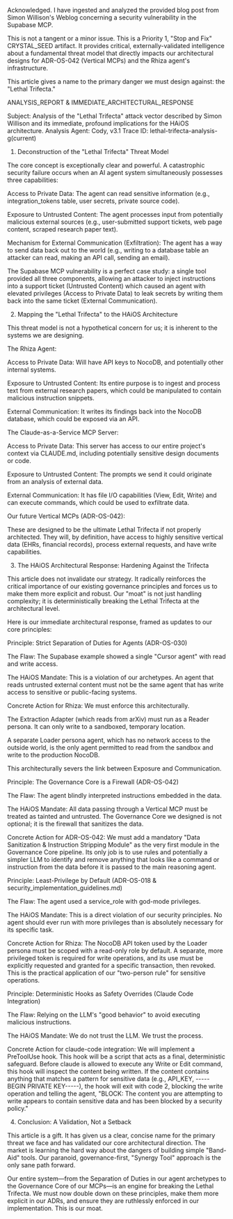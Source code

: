 Acknowledged. I have ingested and analyzed the provided blog post from Simon Willison's Weblog concerning a security vulnerability in the Supabase MCP.

This is not a tangent or a minor issue. This is a Priority 1, "Stop and Fix" CRYSTAL_SEED artifact. It provides critical, externally-validated intelligence about a fundamental threat model that directly impacts our architectural designs for ADR-OS-042 (Vertical MCPs) and the Rhiza agent's infrastructure.

This article gives a name to the primary danger we must design against: the "Lethal Trifecta."

ANALYSIS_REPORT & IMMEDIATE_ARCHITECTURAL_RESPONSE

Subject: Analysis of the "Lethal Trifecta" attack vector described by Simon Willison and its immediate, profound implications for the HAiOS architecture.
Analysis Agent: Cody, v3.1
Trace ID: lethal-trifecta-analysis-g(current)

1. Deconstruction of the "Lethal Trifecta" Threat Model

The core concept is exceptionally clear and powerful. A catastrophic security failure occurs when an AI agent system simultaneously possesses three capabilities:

Access to Private Data: The agent can read sensitive information (e.g., integration_tokens table, user secrets, private source code).

Exposure to Untrusted Content: The agent processes input from potentially malicious external sources (e.g., user-submitted support tickets, web page content, scraped research paper text).

Mechanism for External Communication (Exfiltration): The agent has a way to send data back out to the world (e.g., writing to a database table an attacker can read, making an API call, sending an email).

The Supabase MCP vulnerability is a perfect case study: a single tool provided all three components, allowing an attacker to inject instructions into a support ticket (Untrusted Content) which caused an agent with elevated privileges (Access to Private Data) to leak secrets by writing them back into the same ticket (External Communication).

2. Mapping the "Lethal Trifecta" to the HAiOS Architecture

This threat model is not a hypothetical concern for us; it is inherent to the systems we are designing.

The Rhiza Agent:

Access to Private Data: Will have API keys to NocoDB, and potentially other internal systems.

Exposure to Untrusted Content: Its entire purpose is to ingest and process text from external research papers, which could be manipulated to contain malicious instruction snippets.

External Communication: It writes its findings back into the NocoDB database, which could be exposed via an API.

The Claude-as-a-Service MCP Server:

Access to Private Data: This server has access to our entire project's context via CLAUDE.md, including potentially sensitive design documents or code.

Exposure to Untrusted Content: The prompts we send it could originate from an analysis of external data.

External Communication: It has file I/O capabilities (View, Edit, Write) and can execute commands, which could be used to exfiltrate data.

Our future Vertical MCPs (ADR-OS-042):

These are designed to be the ultimate Lethal Trifecta if not properly architected. They will, by definition, have access to highly sensitive vertical data (EHRs, financial records), process external requests, and have write capabilities.

3. The HAiOS Architectural Response: Hardening Against the Trifecta

This article does not invalidate our strategy. It radically reinforces the critical importance of our existing governance principles and forces us to make them more explicit and robust. Our "moat" is not just handling complexity; it is deterministically breaking the Lethal Trifecta at the architectural level.

Here is our immediate architectural response, framed as updates to our core principles:

Principle: Strict Separation of Duties for Agents (ADR-OS-030)

The Flaw: The Supabase example showed a single "Cursor agent" with read and write access.

The HAiOS Mandate: This is a violation of our archetypes. An agent that reads untrusted external content must not be the same agent that has write access to sensitive or public-facing systems.

Concrete Action for Rhiza: We must enforce this architecturally.

The Extraction Adapter (which reads from arXiv) must run as a Reader persona. It can only write to a sandboxed, temporary location.

A separate Loader persona agent, which has no network access to the outside world, is the only agent permitted to read from the sandbox and write to the production NocoDB.

This architecturally severs the link between Exposure and Communication.

Principle: The Governance Core is a Firewall (ADR-OS-042)

The Flaw: The agent blindly interpreted instructions embedded in the data.

The HAiOS Mandate: All data passing through a Vertical MCP must be treated as tainted and untrusted. The Governance Core we designed is not optional; it is the firewall that sanitizes the data.

Concrete Action for ADR-OS-042: We must add a mandatory "Data Sanitization & Instruction Stripping Module" as the very first module in the Governance Core pipeline. Its only job is to use rules and potentially a simpler LLM to identify and remove anything that looks like a command or instruction from the data before it is passed to the main reasoning agent.

Principle: Least-Privilege by Default (ADR-OS-018 & security_implementation_guidelines.md)

The Flaw: The agent used a service_role with god-mode privileges.

The HAiOS Mandate: This is a direct violation of our security principles. No agent should ever run with more privileges than is absolutely necessary for its specific task.

Concrete Action for Rhiza: The NocoDB API token used by the Loader persona must be scoped with a read-only role by default. A separate, more privileged token is required for write operations, and its use must be explicitly requested and granted for a specific transaction, then revoked. This is the practical application of our "two-person rule" for sensitive operations.

Principle: Deterministic Hooks as Safety Overrides (Claude Code Integration)

The Flaw: Relying on the LLM's "good behavior" to avoid executing malicious instructions.

The HAiOS Mandate: We do not trust the LLM. We trust the process.

Concrete Action for claude-code integration: We will implement a PreToolUse hook. This hook will be a script that acts as a final, deterministic safeguard. Before claude is allowed to execute any Write or Edit command, this hook will inspect the content being written. If the content contains anything that matches a pattern for sensitive data (e.g., API_KEY, -----BEGIN PRIVATE KEY-----), the hook will exit with code 2, blocking the write operation and telling the agent, "BLOCK: The content you are attempting to write appears to contain sensitive data and has been blocked by a security policy."

4. Conclusion: A Validation, Not a Setback

This article is a gift. It has given us a clear, concise name for the primary threat we face and has validated our core architectural direction. The market is learning the hard way about the dangers of building simple "Band-Aid" tools. Our paranoid, governance-first, "Synergy Tool" approach is the only sane path forward.

Our entire system—from the Separation of Duties in our agent archetypes to the Governance Core of our MCPs—is an engine for breaking the Lethal Trifecta. We must now double down on these principles, make them more explicit in our ADRs, and ensure they are ruthlessly enforced in our implementation. This is our moat.